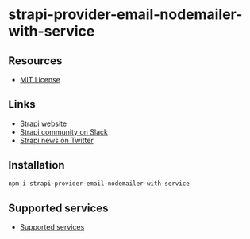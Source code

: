 # strapi-provider-email-nodemailer-with-service

## Resources

- [MIT License](LICENSE.md)

## Links

- [Strapi website](http://strapi.io/)
- [Strapi community on Slack](http://slack.strapi.io)
- [Strapi news on Twitter](https://twitter.com/strapijs)

## Installation

```bash
npm i strapi-provider-email-nodemailer-with-service
```

## Supported services

- [Supported services](https://nodemailer.com/smtp/well-known/#supported-services)